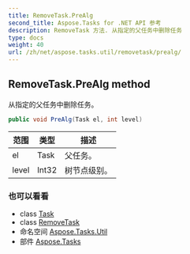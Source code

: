 ```yaml
---
title: RemoveTask.PreAlg
second_title: Aspose.Tasks for .NET API 参考
description: RemoveTask 方法. 从指定的父任务中删除任务
type: docs
weight: 40
url: /zh/net/aspose.tasks.util/removetask/prealg/
---
```

## RemoveTask.PreAlg method

从指定的父任务中删除任务。

```csharp
public void PreAlg(Task el, int level)
```

| 范围 | 类型 | 描述 |
| --- | --- | --- |
| el | Task | 父任务。 |
| level | Int32 | 树节点级别。 |

### 也可以看看

* class [Task](../../../aspose.tasks/task/)
* class [RemoveTask](../)
* 命名空间 [Aspose.Tasks.Util](../../removetask/)
* 部件 [Aspose.Tasks](../../../)


